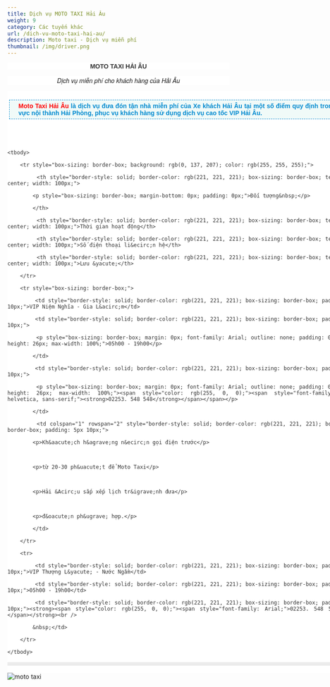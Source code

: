 ```yaml
---
title: Dịch vụ MOTO TAXI Hải Âu
weight: 9
category: Các tuyến khác
url: /dich-vu-moto-taxi-hai-au/
description: Moto taxi - Dịch vụ miễn phí
thumbnail: /img/driver.png
---
```

<p style="box-sizing: border-box; color: rgb(51, 51, 51); background-color: rgb(255, 255, 255); text-align: center;"><font face="arial, helvetica, sans-serif"><b>MOTO TAXI HẢI &Acirc;U</b></font></p>



<p style="box-sizing: border-box; font-size: 14px; background-color: rgb(255, 255, 255); text-align: center;"><font face="Helvetica Neue, Helvetica, Arial, sans-serif"><i>Dịch vụ miễn ph&iacute; cho kh&aacute;ch h&agrave;ng của Hải &Acirc;u</i></font></p>



<div class="itemContainer itemContainerLast" style="box-sizing: border-box; color: rgb(51, 51, 51); font-family: -apple-system, BlinkMacSystemFont, &quot;avenir next&quot;, avenir, &quot;helvetica neue&quot;, helvetica, ubuntu, roboto, noto, &quot;segoe ui&quot;, arial, sans-serif; font-size: 14px; text-align: justify; background: rgb(255, 255, 255); border: 0px; outline: 0px; vertical-align: baseline; margin: 0px; padding: 0px; float: left;">

<div class="catItemView groupLeading" style="box-sizing: border-box; border: 0px; outline: 0px; vertical-align: baseline; background-image: initial; background-position: initial; background-size: initial; background-repeat: initial; background-attachment: initial; background-origin: initial; background-clip: initial; margin: 0px; padding: 4px;">

<div class="catItemHeader" style="box-sizing: border-box; border: 0px; outline: 0px; vertical-align: baseline; background-image: initial; background-position: initial; background-size: initial; background-repeat: initial; background-attachment: initial; background-origin: initial; background-clip: initial; margin: 0px; padding: 0px;">

<p style="box-sizing: border-box; margin-top: 16px; margin-bottom: 20px; padding: 5px 20px; border: 1px dashed rgb(0, 137, 207); background: none 0px 0px repeat scroll rgb(240, 250, 248);"><span style="font-family: arial, helvetica, sans-serif;"><span style="font-weight: 700;"><font color="#ff0000">Moto Taxi Hải &Acirc;u</font></span><span style="color: rgb(0, 137, 207); font-weight: 700;">&nbsp;</span></span><span style="color: rgb(0, 137, 207); font-family: Arial; font-weight: 700;">l&agrave; dịch vụ đưa đ&oacute;n tận nh&agrave; miễn ph&iacute; của Xe kh&aacute;ch Hải &Acirc;u&nbsp;tại một số điểm quy định trong khu vực nội th&agrave;nh Hải Ph&ograve;ng, phục vụ kh&aacute;ch h&agrave;ng sử dụng dịch vụ cao tốc VIP Hải &Acirc;u.</span></p>

</div>



<p>&nbsp;</p>

</div>



<table style="border-width: 4px; border-style: solid; border-color: rgb(236, 236, 236); box-sizing: border-box; color: rgb(41, 43, 44); font-family: arial; text-align: center; width: 800px;">

	<tbody>

		<tr style="box-sizing: border-box; background: rgb(0, 137, 207); color: rgb(255, 255, 255);">

			<th style="border-style: solid; border-color: rgb(221, 221, 221); box-sizing: border-box; text-align: center; width: 100px;">

			<p style="box-sizing: border-box; margin-bottom: 0px; padding: 0px;">Đối tượng&nbsp;</p>

			</th>

			<th style="border-style: solid; border-color: rgb(221, 221, 221); box-sizing: border-box; text-align: center; width: 100px;">Thời gian hoạt động</th>

			<th style="border-style: solid; border-color: rgb(221, 221, 221); box-sizing: border-box; text-align: center; width: 100px;">Số điện thoại li&ecirc;n hệ</th>

			<th style="border-style: solid; border-color: rgb(221, 221, 221); box-sizing: border-box; text-align: center; width: 100px;">Lưu &yacute;</th>

		</tr>

		<tr style="box-sizing: border-box;">

			<td style="border-style: solid; border-color: rgb(221, 221, 221); box-sizing: border-box; padding: 5px 10px;">VIP Niệm Nghĩa - Gia L&acirc;m</td>

			<td style="border-style: solid; border-color: rgb(221, 221, 221); box-sizing: border-box; padding: 5px 10px;">

			<p style="box-sizing: border-box; margin: 0px; font-family: Arial; outline: none; padding: 0px; line-height: 26px; max-width: 100%;">05h00 - 19h00</p>

			</td>

			<td style="border-style: solid; border-color: rgb(221, 221, 221); box-sizing: border-box; padding: 5px 10px;">

			<p style="box-sizing: border-box; margin: 0px; font-family: Arial; outline: none; padding: 0px; line-height: 26px; max-width: 100%;"><span style="color: rgb(255, 0, 0);"><span style="font-family: arial, helvetica, sans-serif;"><strong>02253. 548 548</strong></span></span></p>

			</td>

			<td colspan="1" rowspan="2" style="border-style: solid; border-color: rgb(221, 221, 221); box-sizing: border-box; padding: 5px 10px;">

			<p>Kh&aacute;ch h&agrave;ng n&ecirc;n gọi điện trước</p>



			<p>từ 20-30 ph&uacute;t để Moto Taxi</p>



			<p>Hải &Acirc;u sắp xếp lịch tr&igrave;nh đưa</p>



			<p>đ&oacute;n ph&ugrave; hợp.</p>

			</td>

		</tr>

		<tr>

			<td style="border-style: solid; border-color: rgb(221, 221, 221); box-sizing: border-box; padding: 5px 10px;">VIP Thượng L&yacute; - Nước Ngầm</td>

			<td style="border-style: solid; border-color: rgb(221, 221, 221); box-sizing: border-box; padding: 5px 10px;">05h00 - 19h00</td>

			<td style="border-style: solid; border-color: rgb(221, 221, 221); box-sizing: border-box; padding: 5px 10px;"><strong><span style="color: rgb(255, 0, 0);"><span style="font-family: Arial;">02253. 548 548</span></span></strong><br />

			&nbsp;</td>

		</tr>

	</tbody>

</table>

</div>

</body>

![moto taxi](/img/moto-taxi-1-.jpg)
